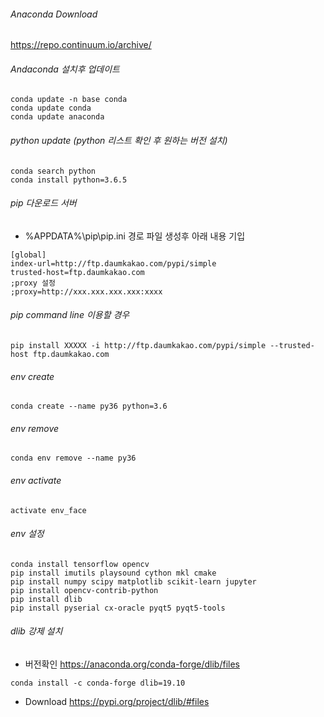 ###### Anaconda Download

https://repo.continuum.io/archive/

###### Andaconda 설치후 업데이트

```
conda update -n base conda
conda update conda
conda update anaconda
```

###### python update (python 리스트 확인 후 원하는 버전 설치)

```
conda search python
conda install python=3.6.5
```

###### pip 다운로드 서버

- %APPDATA%\pip\pip.ini 경로 파일 생성후 아래 내용 기입

```
[global]
index-url=http://ftp.daumkakao.com/pypi/simple
trusted-host=ftp.daumkakao.com
;proxy 설정
;proxy=http://xxx.xxx.xxx.xxx:xxxx
```

###### pip command line 이용할 경우

`pip install XXXXX -i http://ftp.daumkakao.com/pypi/simple --trusted-host ftp.daumkakao.com`

###### env create

`conda create --name py36 python=3.6`

###### env remove

`conda env remove --name py36`

###### env activate

`activate env_face`

###### env 설정

```
conda install tensorflow opencv
pip install imutils playsound cython mkl cmake
pip install numpy scipy matplotlib scikit-learn jupyter
pip install opencv-contrib-python
pip install dlib
pip install pyserial cx-oracle pyqt5 pyqt5-tools
```

###### dlib 강제 설치

- 버전확인 https://anaconda.org/conda-forge/dlib/files

`conda install -c conda-forge dlib=19.10`

- Download https://pypi.org/project/dlib/#files